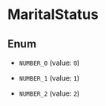 

# MaritalStatus

## Enum


* `NUMBER_0` (value: `0`)

* `NUMBER_1` (value: `1`)

* `NUMBER_2` (value: `2`)



